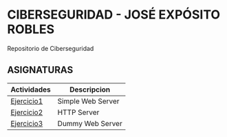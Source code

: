# CIBERSEGURIDAD - JOSÉ EXPÓSITO ROBLES 
Repositorio de Ciberseguridad
## ASIGNATURAS
| Actividades  | Descripcion |
| ------------- | ------------- |
| [Ejercicio1](Puesta-Produccion-segura/Ejercicios.md)  | Simple Web Server  |
|  [Ejercicio2](HTTP-Server/documento.md)  | HTTP Server |
|  [Ejercicio3](Dummy/documento.md)  | Dummy Web Server |
